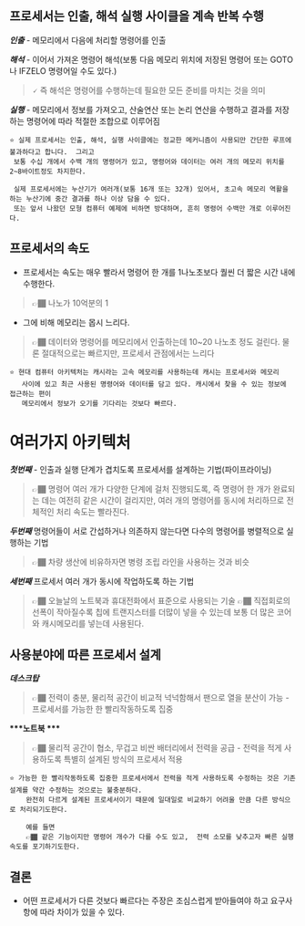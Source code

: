 
## 프로세서는 인출, 해석 실행 사이클을 계속 반복 수행
__***인출***__ - 메모리에서 다음에 처리할 명령어를 인출  

__***해석***__ - 이어서 가져온 명령어 해석(보통 다음 메모리 위치에 저장된 명령어 또는 GOTO나 IFZELO 명령어일 수도 있다.) 
> 🗸 즉 해석은 명령어를 수행하는데 필요한 모든 준비를 마치는 것을 의미  

__***실행***__ - 메모리에서 정보를 가져오고, 산술연산 또는 논리 연산을 수행하고 결과를 저장하는 명령어에 따라 적절한 조합으로 이루어짐

```
⭐️ 실제 프로세서는 인출, 해석, 실행 사이클에는 정교한 메커니즘이 사용되만 간단한 루프에 불과하다고 합니다.  그리고
 보통 수십 개에서 수백 개의 명령어가 있고, 명령어와 데이터는 여러 개의 메모리 위치를 2~8바이트정도 차지한다.
 
 실제 프로세서에는 누산기가 여러개(보통 16개 또는 32개) 있어서, 초고속 메모리 역활을 하는 누산기에 중간 결과를 하나 이상 담을 수 있다.
 또는 앞서 나왔던 모형 컴퓨터 예제에 비하면 방대하며, 흔히 명령어 수백만 개로 이루어진다.
```

## 프로세서의 속도
- 프로세서는 속도는 매우 빨라서 명령어 한 개를 1나노초보다 퀄씬 더 짧은 시간 내에 수행한다.
> 👉🏾 나노가 10억분의 1
- 그에 비해 메모리는 몹시 느리다.
> 👉🏾 데이터와 명령어를 메모리에서 인출하는데 10~20 나노초 정도 걸린다. 물론 절대적으로는 빠르지만, 프로세서 관점에서는 느리다
```
⭐️ 현대 컴퓨터 아키텍처는 캐시라는 고속 메모리를 사용하는데 캐시는 프로세서와 메모리
   사이에 있고 최근 사용된 명령어와 데이터를 담고 있다. 캐시에서 찾을 수 있는 정보에 접근하는 편이
   메모리에서 정보가 오기를 기다리는 것보다 빠르다.
```

# 여러가지 아키텍처
__***첫번째***__ - 인출과 실행 단계가 겹치도록 프로세서를 설계하는 기법(파이프라이닝)
> 👉🏾 명령어 여러 개가 다양한 단계에 걸처 진행되도록, 즉 명령어 한 개가 완료되는 데는 여전히 같은 시간이 걸리지만, 여러 개의 명령어를 동시에 처리하므로 전체적인 처리 속도는 빨라진다.  


__***두번째***__ 명령어들이 서로 간섭하거나 의존하지 않는다면 다수의 명령어를 병렬적으로 실행하는 기법
> 👉🏾 차량 생산에 비유하자면 병령 조립 라인을 사용하는 것과 비슷  


__***세번째***__ 프로세서 여러 개가 동시에 작업하도록 하는 기법
> 👉🏾 오늘날의 노트북과 휴대전화에서 표준으로 사용되는 기술 
> 👉🏾 직접회로의 선폭이 작아질수록 칩에 트랜지스터를 더많이 넣을 수 있는데 보통 더 많은 코어와 캐시메모리를 넣는데 사용된다.  


## 사용분야에 따른 프로세서 설계
__***데스크탑***__     
> 👉🏾 전력이 충분, 물리적 공간이 비교적 넉넉함해서 팬으로 열을 분산이 가능 - 프로세서를 가능한 한 빨리작동하도록 집중  

__***노트북 ***__  

> 👉🏾 물리적 공간이 협소, 무겁고 비싼 배터리에서 전력을 공급 - 전력을 적게 사용하도록 특별히 설계된 방식의 프로세서 적용

```
⭐️ 가능한 한 빨리작동하도록 집중한 프로세서에서 전력을 적게 사용하도록 수정하는 것은 기존 설계를 약간 수정하는 것으로는 불충분하다.
    완전히 다르게 설계된 프로세서이기 때문에 일대일로 비교하기 어려울 만큼 다른 방식으로 처리되기도한다. 
    
    예를 들면 
    👉🏾 같은 기능이지만 명령어 개수가 다를 수도 있고,  전력 소모를 낮추고자 빠른 실행 속도를 포기하기도한다.
```

## 결론
- 어떤 프로세서가 다른 것보다 빠르다는 주장은 조심스럽게 받아들여야 하고 요구사항에 따라 차이가 있을 수 있다.





 



